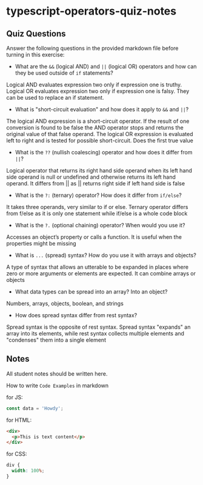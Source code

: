 # typescript-operators-quiz-notes

## Quiz Questions

Answer the following questions in the provided markdown file before turning in this exercise:

- What are the `&&` (logical AND) and `||` (logical OR) operators and how can they be used outside of `if` statements?

Logical AND evaluates expression two only if expression one is truthy. Logical OR evaluates expression two only if expression one is falsy. They can be used to replace an if statement.

- What is "short-circuit evaluation" and how does it apply to `&&` and `||`?

The logical AND expression is a short-circuit operator. If the result of one conversion is found to be false the AND operator stops and returns the original value of that false operand. The logical OR expression is evaluated left to right and is tested for possible short-circuit. Does the first true value

- What is the `??` (nullish coalescing) operator and how does it differ from `||`?

Logical operator that returns its right hand side operand when its left hand side operand is null or undefined and otherwise returns its left hand operand. It differs from || as || returns right side if left hand side is false

- What is the `?:` (ternary) operator? How does it differ from `if/else`?

It takes three operands, very similar to if or else. Ternary operator differs from f/else as it is only one statement while if/else is a whole code block

- What is the `?.` (optional chaining) operator? When would you use it?

Accesses an object’s property or calls a function. It is useful when the properties might be missing

- What is `...` (spread) syntax? How do you use it with arrays and objects?

A type of syntax that allows an utterable to be expanded in places where zero or more arguments or elements are expected. It can combine arrays or objects

- What data types can be spread into an array? Into an object?

Numbers, arrays, objects, boolean, and strings

- How does spread syntax differ from rest syntax?

Spread syntax is the opposite of rest syntax. Spread syntax "expands" an array into its elements, while rest syntax collects multiple elements and "condenses" them into a single element

## Notes

All student notes should be written here.

How to write `Code Examples` in markdown

for JS:

```js
const data = 'Howdy';
```

for HTML:

```html
<div>
  <p>This is text content</p>
</div>
```

for CSS:

```css
div {
  width: 100%;
}
```
